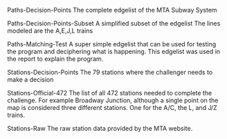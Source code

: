 Paths-Decision-Points
The complete edgelist of the MTA Subway System

Paths-Decision-Points-Subset
A simplified subset of the edgelist 
The lines modeled are the A,E,J,L trains

Paths-Matching-Test
A super simple edgelist that can be used for testing the program and deciphering what is happening.
This edgelist was used in the report to explain the program.

Stations-Decision-Points
The 79 stations where the challenger needs to make a decision

Stations-Official-472
The list of all 472 stations needed to complete the challenge. For example Broadway Junction, although
a single point on the map is considered three different stations. One for the A/C, the L, and J/Z trains. 

Stations-Raw
The raw station data provided by the MTA website.
